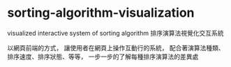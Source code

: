# sorting-algorithm-visualization
visualized interactive system of sorting algorithm 
排序演算法視覺化交互系統

以網頁前端的方式，
讓使用者在網頁上操作互動行的系統，
配合著演算法種類、排序速度、排序狀態、等等，
一步一步的了解每種排序演算法的差異處
